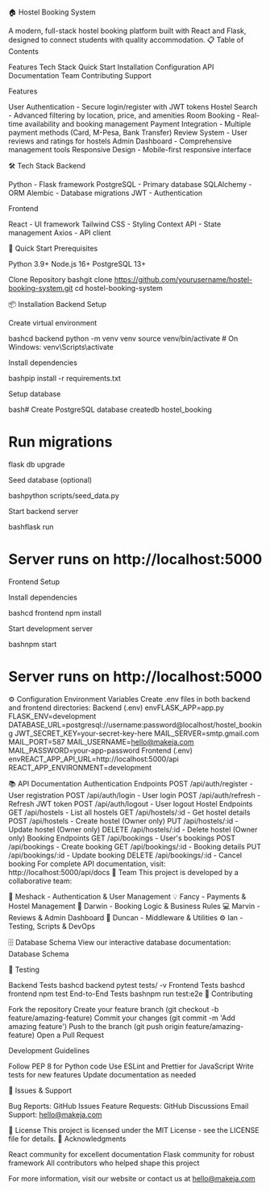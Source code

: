 🏠 Hostel Booking System

A modern, full-stack hostel booking platform built with React and Flask, designed to connect students with quality accommodation.
📋 Table of Contents

Features
Tech Stack
Quick Start
Installation
Configuration
API Documentation
Team
Contributing
Support

Features

User Authentication - Secure login/register with JWT tokens
Hostel Search - Advanced filtering by location, price, and amenities
Room Booking - Real-time availability and booking management
Payment Integration - Multiple payment methods (Card, M-Pesa, Bank Transfer)
Review System - User reviews and ratings for hostels
Admin Dashboard - Comprehensive management tools
Responsive Design - Mobile-first responsive interface

🛠 Tech Stack
Backend

Python - Flask framework
PostgreSQL - Primary database
SQLAlchemy - ORM
Alembic - Database migrations
JWT - Authentication

Frontend

React - UI framework
Tailwind CSS - Styling
Context API - State management
Axios - API client

🚀 Quick Start
Prerequisites

Python 3.9+
Node.js 16+
PostgreSQL 13+

Clone Repository
bashgit clone https://github.com/yourusername/hostel-booking-system.git
cd hostel-booking-system

📦 Installation
Backend Setup

Create virtual environment

bashcd backend
python -m venv venv
source venv/bin/activate  # On Windows: venv\Scripts\activate

Install dependencies

bashpip install -r requirements.txt

Setup database

bash# Create PostgreSQL database
createdb hostel_booking

# Run migrations
flask db upgrade

Seed database (optional)

bashpython scripts/seed_data.py

Start backend server

bashflask run
# Server runs on http://localhost:5000
Frontend Setup

Install dependencies

bashcd frontend
npm install

Start development server

bashnpm start
# Server runs on http://localhost:5000
⚙️ Configuration
Environment Variables
Create .env files in both backend and frontend directories:
Backend (.env)
envFLASK_APP=app.py
FLASK_ENV=development
DATABASE_URL=postgresql://username:password@localhost/hostel_booking
JWT_SECRET_KEY=your-secret-key-here
MAIL_SERVER=smtp.gmail.com
MAIL_PORT=587
MAIL_USERNAME=hello@makeja.com
MAIL_PASSWORD=your-app-password
Frontend (.env)
envREACT_APP_API_URL=http://localhost:5000/api
REACT_APP_ENVIRONMENT=development

📚 API Documentation
Authentication Endpoints
POST /api/auth/register    - User registration
POST /api/auth/login       - User login
POST /api/auth/refresh     - Refresh JWT token
POST /api/auth/logout      - User logout
Hostel Endpoints
GET    /api/hostels        - List all hostels
GET    /api/hostels/:id    - Get hostel details
POST   /api/hostels        - Create hostel (Owner only)
PUT    /api/hostels/:id    - Update hostel (Owner only)
DELETE /api/hostels/:id    - Delete hostel (Owner only)
Booking Endpoints
GET    /api/bookings       - User's bookings
POST   /api/bookings       - Create booking
GET    /api/bookings/:id   - Booking details
PUT    /api/bookings/:id   - Update booking
DELETE /api/bookings/:id   - Cancel booking
For complete API documentation, visit: http://localhost:5000/api/docs
👥 Team
This project is developed by a collaborative team:

🔐 Meshack - Authentication & User Management
💡 Fancy - Payments & Hostel Management
🧠 Darwin - Booking Logic & Business Rules
💻 Marvin - Reviews & Admin Dashboard
🔧 Duncan - Middleware & Utilities
⚙️ Ian - Testing, Scripts & DevOps

🗄️ Database Schema
View our interactive database documentation: Database Schema

🧪 Testing

Backend Tests
bashcd backend
pytest tests/ -v
Frontend Tests
bashcd frontend
npm test
End-to-End Tests
bashnpm run test:e2e
📝 Contributing

Fork the repository
Create your feature branch (git checkout -b feature/amazing-feature)
Commit your changes (git commit -m 'Add amazing feature')
Push to the branch (git push origin feature/amazing-feature)
Open a Pull Request

Development Guidelines

Follow PEP 8 for Python code
Use ESLint and Prettier for JavaScript
Write tests for new features
Update documentation as needed

🐛 Issues & Support

Bug Reports: GitHub Issues
Feature Requests: GitHub Discussions
Email Support: hello@makeja.com

📄 License
This project is licensed under the MIT License - see the LICENSE file for details.
🙏 Acknowledgments

React community for excellent documentation
Flask community for robust framework
All contributors who helped shape this project



For more information, visit our website or contact us at hello@makeja.com